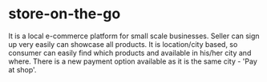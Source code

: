 # store-on-the-go

It is a local e-commerce platform for small scale businesses. Seller can sign up very easily can showcase all products. It is location/city based, so consumer can easily find which products and available in his/her city and where. There is a new payment option available as it is the same city - 'Pay at shop'.
